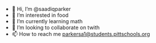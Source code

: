 - 👋 Hi, I’m @saadiqparker
- 👀 I’m interested in food
- 🌱 I’m currently learning math
- 💞️ I’m looking to collaborate on twith
- 📫 How to reach me parkersa1@students.pittschools.org

<!---
saadiqparker/saadiqparker is a ✨ special ✨ repository because its `README.md` (this file) appears on your GitHub profile.
You can click the Preview link to take a look at your changes.
--->
